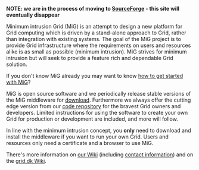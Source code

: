 **NOTE: we are in the process of moving to [SourceForge](https://sourceforge.net/projects/migrid/) - this site will eventually disappear**


Minimum intrusion Grid (MiG) is an attempt to design a new platform for Grid computing which is driven by a stand-alone approach to Grid, rather than integration with existing systems. The goal of the MiG project is to provide Grid infrastructure where the requirements on users and resources alike is as small as possible (minimum intrusion). MiG strives for minimum intrusion but will seek to provide a feature rich and dependable Grid solution.

If you don't know MiG already you may want to know [how to get started with MiG](GettingStarted.md)?

MiG is open source software and we periodically release stable versions of the MiG middleware for [download](http://code.google.com/p/migrid/downloads/list). Furthermore we always offer the cutting edge version from our [code repository](http://code.google.com/p/migrid/source/checkout) for the bravest Grid owners and developers. Limited instructions for using the software to create your own Grid for production or development are included, and more will follow.

In line with the minimum intrusion concept, you **only** need to download and install the middleware if you want to run your own Grid. Users and resources only need a certificate and a browser to use MiG.

There's more information on [our Wiki](http://code.google.com/p/migrid/wiki/FrontPage) (including [contact information](ContactUs.md)) and on the [grid.dk Wiki](http://code.google.com/p/grid-dk/wiki/Documentation).